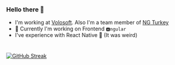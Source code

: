 ### Hello there 👋
- I'm working at [Volosoft](https://volosoft.com). Also I'm a team member of [NG Turkey](https://github.com/ng-turkey)
- 🔭 Currently I'm working on Frontend `🅰ngular`
- I've experience with React Native 🤔 (It was weird)
#

[![GitHub Streak](https://streak-stats.demolab.com?user=masumulu28&theme=tokyonight_duo&hide_border=true&border_radius=15)](https://git.io/streak-stats)

<!--
**masumulu28/masumulu28** is a ✨ _special_ ✨ repository because its `README.md` (this file) appears on your GitHub profile.

Here are some ideas to get you started:

- 🌱 I’m currently learning ...
- 👯 I’m looking to collaborate on ...
- 🤔 I’m looking for help with ...
- 💬 Ask me about ...
- 📫 How to reach me: ...
- 😄 Pronouns: ...
- ⚡ Fun fact: ...
-->


